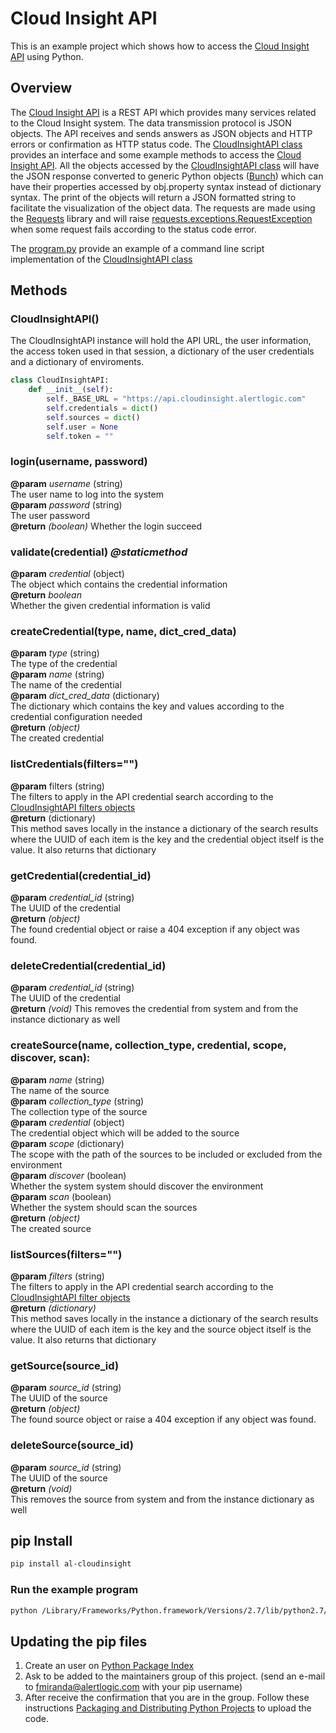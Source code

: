 # Cloud Insight API

This is an example project which shows how to access the [Cloud Insight API](https://console.cloudinsight.alertlogic.com/api/) using Python.

## Overview
The [Cloud Insight API](https://console.cloudinsight.alertlogic.com/api/) is a REST API which provides many services related to the Cloud Insight system.
The data transmission protocol is JSON objects. The API receives and sends answers as JSON objects and HTTP errors or confirmation as HTTP status code.
The [CloudInsightAPI class](cloudInsightAPI.py)  provides an interface and some example methods to access the [Cloud Insight API](https://console.cloudinsight.alertlogic.com/api/). All the objects accessed by the [CloudInsightAPI class](cloudInsightAPI.py) will have the JSON response converted to generic Python objects ([Bunch](https://github.com/dsc/bunch)) which can have their properties accessed by obj.property syntax instead of dictionary syntax. The print of the objects will return a JSON formatted string to facilitate the visualization of the object data.
The requests are made using the [Requests](http://docs.python-requests.org/en/latest/) library and will raise [requests.exceptions.RequestException](http://docs.python-requests.org/en/latest/api/#requests.exceptions.RequestException) when some request fails according to the status code error.

The [program.py](program.py) provide an example of a command line script implementation of the [CloudInsightAPI class](cloudInsightAPI.py)

## Methods

### CloudInsightAPI()
The CloudInsightAPI instance will hold the API URL, the user information, the access token used in that session, a dictionary of the user credentials and a dictionary of enviroments.

```python
class CloudInsightAPI:
	def __init__(self):
		self._BASE_URL = "https://api.cloudinsight.alertlogic.com"
		self.credentials = dict()
		self.sources = dict()
		self.user = None
		self.token = ""
```

### login(username, password)
**@param** _username_ (string)  
The user name to log into the system  
**@param** _password_ (string)  
The user password  
**@return** _(boolean)_
Whether the login succeed

### validate(credential) _@staticmethod_
**@param** _credential_ (object)  
The object which contains the credential information  
**@return** _boolean_  
Whether the given credential information is valid  

### createCredential(type, name, dict_cred_data)
 **@param** _type_ (string)  
 The type of the credential  
 **@param** _name_ (string)  
 The name of the credential  
 **@param** _dict_cred_data_ (dictionary)  
 The dictionary which contains the key and values according to the credential configuration needed  
 **@return** _(object)_  
 The created credential  
 
### listCredentials(filters="")
**@param** filters (string)  
The filters to apply in the API credential search according to the [CloudInsightAPI filters objects](https://console.cloudinsight.alertlogic.com/api/sources/#api-_footer)  
**@return** (dictionary)  
This method saves locally in the instance a dictionary of the search results where the UUID of each item is the key and the credential object itself is the value. It also returns that dictionary

### getCredential(credential_id)
**@param** _credential_id_ (string)  
The UUID of the credential  
**@return** _(object)_  
The found credential object or raise a 404 exception if any object was found.  

### deleteCredential(credential_id)
**@param** _credential_id_ (string)  
The UUID of the credential  
**@return** _(void)_ 
This removes the credential from system and from the instance dictionary as well  

### createSource(name, collection_type, credential, scope, discover, scan):
**@param** _name_ (string)  
The name of the source  
**@param** _collection_type_ (string)  
The collection type of the source  
**@param** _credential_ (object)  
The credential object which will be added to the source  
**@param** _scope_ (dictionary)  
The scope with the path of the sources to be included or excluded from the environment  
**@param** _discover_ (boolean)  
Whether the system system should discover the environment  
**@param** _scan_ (boolean)  
Whether the system should scan the sources  
**@return** _(object)_  
The created source   

### listSources(filters="")
**@param** _filters_ (string)  
The filters to apply in the API credential search according to the [CloudInsightAPI filter objects](https://console.cloudinsight.alertlogic.com/api/sources/#api-_footer)  
**@return** _(dictionary)_  
This method saves locally in the instance a dictionary of the search results where the UUID of each item is the key and the source object itself is the value. It also returns that dictionary

### getSource(source_id)
**@param** _source_id_ (string)  
The UUID of the source  
**@return** _(object)_  
The found source object or raise a 404 exception if any object was found.  

### deleteSource(source_id)
**@param** _source_id_ (string)  
The UUID of the source  
**@return** _(void)_  
This removes the source from system and from the instance dictionary as well 

## pip Install
```bash
pip install al-cloudinsight    
```
### Run the example program
```bash
python /Library/Frameworks/Python.framework/Versions/2.7/lib/python2.7/site-packages/cloud-insight/program.py
```

## Updating the pip files
1. Create an user on [Python Package Index](https://pypi.python.org/pypi?%3Aaction=register_form)
2. Ask to be added to the maintainers group of this project. (send an e-mail to [fmiranda@alertlogic.com](mailto:fmiranda@alertlogic.com) with your pip username)
3. After receive the confirmation that you are in the group. Follow these instructions [Packaging and Distributing Python Projects](https://packaging.python.org/en/latest/distributing.html) to upload the code.